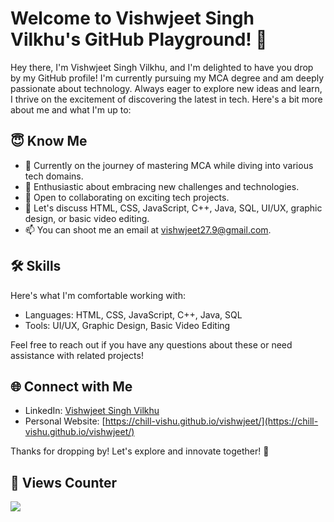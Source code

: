 # Welcome to Vishwjeet Singh Vilkhu's GitHub Playground! 👋

Hey there, I'm Vishwjeet Singh Vilkhu, and I'm delighted to have you drop by my GitHub profile! I'm currently pursuing my MCA degree and am deeply passionate about technology. Always eager to explore new ideas and learn, I thrive on the excitement of discovering the latest in tech. Here's a bit more about me and what I'm up to:

## 😇 Know Me

- 🔭 Currently on the journey of mastering MCA while diving into various tech domains.
- 🌱 Enthusiastic about embracing new challenges and technologies.
- 👯 Open to collaborating on exciting tech projects.
- 💬 Let's discuss HTML, CSS, JavaScript, C++, Java, SQL, UI/UX, graphic design, or basic video editing.
- 📫 You can shoot me an email at [vishwjeet27.9@gmail.com](mailto:vishwjeet27.9@gmail.com).

## 🛠️ Skills

Here's what I'm comfortable working with:

- Languages: HTML, CSS, JavaScript, C++, Java, SQL
- Tools: UI/UX, Graphic Design, Basic Video Editing

Feel free to reach out if you have any questions about these or need assistance with related projects!

## 🌐 Connect with Me

- LinkedIn: [Vishwjeet Singh Vilkhu](https://in.linkedin.com/in/vishwjeet27)
- Personal Website: [https://chill-vishu.github.io/vishwjeet/](https://chill-vishu.github.io/vishwjeet/)

Thanks for dropping by! Let's explore and innovate together! 🚀

## 👀 Views Counter
![](https://komarev.com/ghpvc/?username=chill-vishu&style=for-the-badge)
